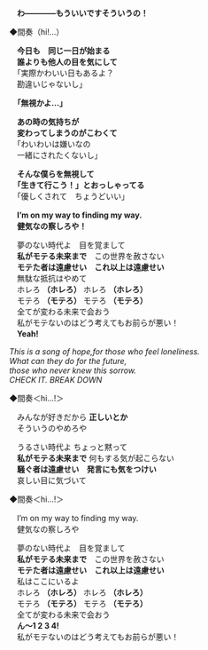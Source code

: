 　**わ――――もういいですそういうの！**

◆間奏（hi!…）

　**今日も　同じ一日が始まる  
 　誰よりも他人の目を気にして**  
　「実際かわいい日もあるよ？  
 　勘違いじゃないし」

　**「無視かよ…」**

　**あの時の気持ちが  
　変わってしまうのがこわくて**  
　「わいわいは嫌いなの  
　一緒にされたくないし」

　**そんな僕らを無視して  
　「生きて行こう！」とおっしゃってる**  
　「優しくされて　ちょうどいい」

　**I’m on my way to finding my way.**  
　**健気なの察しろや！**

　夢のない時代よ　目を覚まして  
　**私がモテる未来まで**　この世界を赦さない  
　**モテた者は遠慮せい　これ以上は遠慮せい**  
　無駄な抵抗はやめて  
　ホレろ **（ホレろ）** ホレろ **（ホレろ）**  
　モテろ **（モテろ）** モテろ **（モテろ）**  
　全てが変わる未来で会おう  
　私がモテないのはどう考えてもお前らが悪い！  
 　**Yeah!**

*This is a song of hope,for those who feel loneliness.  
What can they do for the future,  
those who never knew this sorrow.  
CHECK IT. BREAK DOWN*

◆間奏＜hi…!＞

　みんなが好きだから **正しいとか**  
　そういうのやめろや  

　うるさい時代よ ちょっと黙って  
　**私がモテる未来まで** 何もする気が起こらない  
　**騒ぐ者は遠慮せい　発言にも気をつけい**  
　哀しい目に気づいて

◆間奏＜hi…!＞

　I’m on my way to finding my way.  
　健気なの察しろや

　夢のない時代よ　目を覚まして  
　**私がモテる未来まで**　この世界を赦さない  
　**モテた者は遠慮せい　これ以上は遠慮せい**  
　私はここにいるよ  
　ホレろ **（ホレろ）** ホレろ **（ホレろ）**  
　モテろ **（モテろ）** モテろ **（モテろ）**  
　全てが変わる未来で会おう  
　**ん～1 2 3 4!**  
　私がモテないのはどう考えてもお前らが悪い！

